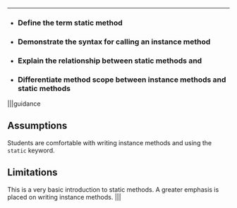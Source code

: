 ----------

* ### Define the term static method
* ### Demonstrate the syntax for calling an instance method
* ### Explain the relationship between static methods and 
* ### Differentiate method scope between instance methods and static methods

|||guidance
## Assumptions
Students are comfortable with writing instance methods and using the `static` keyword.

## Limitations
This is a very basic introduction to static methods. A greater emphasis is placed on writing instance methods.
|||